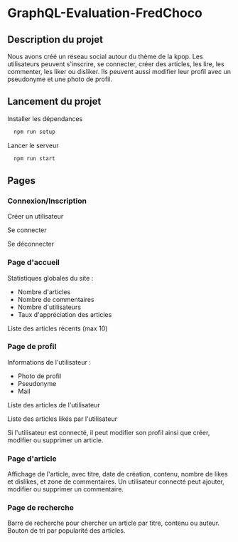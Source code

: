# GraphQL-Evaluation-FredChoco

## Description du projet
Nous avons créé un réseau social autour du thème de la kpop. 
Les utilisateurs peuvent s'inscrire, se connecter, créer des articles, les lire,
les commenter, les liker ou disliker. Ils peuvent aussi modifier leur profil avec un
pseudonyme et une photo de profil.




## Lancement du projet
Installer les dépendances

```bash
  npm run setup
```

Lancer le serveur

```bash
  npm run start
```

## Pages
### Connexion/Inscription
Créer un utilisateur

Se connecter

Se déconnecter


### Page d'accueil
Statistiques globales du site :
- Nombre d'articles
- Nombre de commentaires
- Nombre d'utilisateurs
- Taux d'appréciation des articles

Liste des articles récents (max 10)

### Page de profil
Informations de l'utilisateur :
- Photo de profil
- Pseudonyme
- Mail

Liste des articles de l'utilisateur

Liste des articles likés par l'utilisateur

Si l'utilisateur est connecté, il peut modifier son profil ainsi que créer, modifier ou supprimer un article.

### Page d'article
Affichage de l'article, avec titre, date de création, contenu, nombre de likes et dislikes, et zone de commentaires.
Un utilisateur connecté peut ajouter, modifier ou supprimer un commentaire.

### Page de recherche
Barre de recherche pour chercher un article par titre, contenu ou auteur.
Bouton de tri par popularité des articles.
